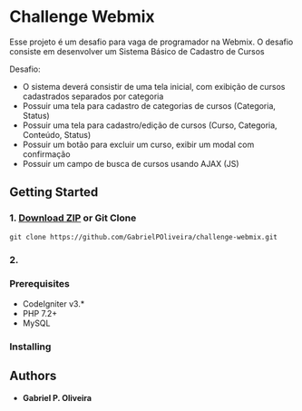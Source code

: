 # Challenge Webmix

Esse projeto é um desafio para vaga de programador na Webmix. O desafio consiste em desenvolver um Sistema Básico de Cadastro de Cursos

Desafio:
* O sistema deverá consistir de uma tela inicial, com exibição de cursos cadastrados separados por categoria
* Possuir uma tela para cadastro de categorias de cursos (Categoria, Status)
* Possuir uma tela para cadastro/edição de cursos (Curso, Categoria, Conteúdo, Status)
* Possuir um botão para excluir um curso, exibir um modal com confirmação
* Possuir um campo de busca de cursos usando AJAX (JS)

## Getting Started
### 1. [Download ZIP](https://github.com/GabrielPOliveira/challenge-webmix.git) or Git Clone
```
git clone https://github.com/GabrielPOliveira/challenge-webmix.git
```
### 2.

### Prerequisites
- CodeIgniter v3.*
- PHP 7.2+
- MySQL

### Installing


## Authors

* **Gabriel P. Oliveira**
